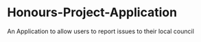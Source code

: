 # Honours-Project-Application

An Application to allow users to report issues to their local council
